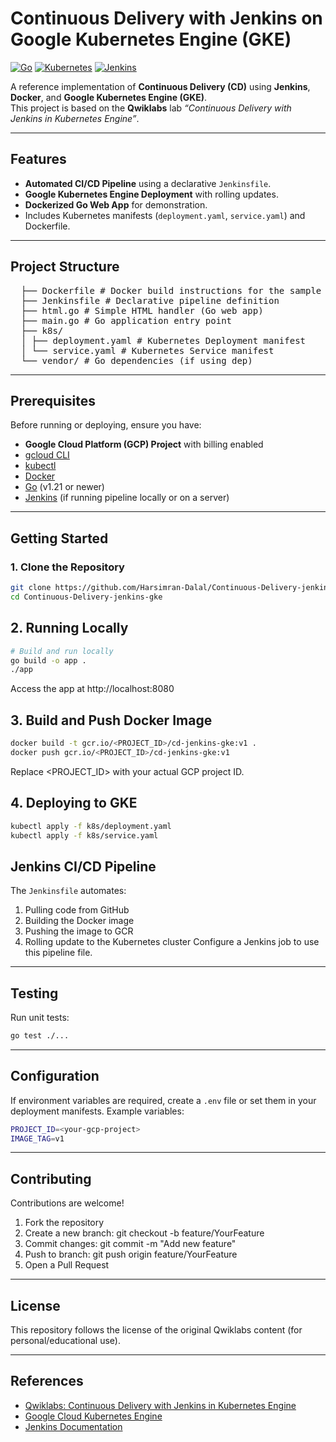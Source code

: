 # Continuous Delivery with Jenkins on Google Kubernetes Engine (GKE)

[![Go](https://img.shields.io/badge/Go-1.21%2B-blue)](https://golang.org/)
[![Kubernetes](https://img.shields.io/badge/Kubernetes-1.27%2B-brightgreen)](https://kubernetes.io/)
[![Jenkins](https://img.shields.io/badge/Jenkins-2.4%2B-orange)](https://www.jenkins.io/)

A reference implementation of **Continuous Delivery (CD)** using **Jenkins**, **Docker**, and **Google Kubernetes Engine (GKE)**.  
This project is based on the **Qwiklabs** lab *“Continuous Delivery with Jenkins in Kubernetes Engine”*.

---

## Features

- **Automated CI/CD Pipeline** using a declarative `Jenkinsfile`.
- **Google Kubernetes Engine Deployment** with rolling updates.
- **Dockerized Go Web App** for demonstration.
- Includes Kubernetes manifests (`deployment.yaml`, `service.yaml`) and Dockerfile.

---

## Project Structure

<pre lang="markdown">  ├── Dockerfile # Docker build instructions for the sample app 
  ├── Jenkinsfile # Declarative pipeline definition 
  ├── html.go # Simple HTML handler (Go web app) 
  ├── main.go # Go application entry point 
  ├── k8s/ 
  │ ├── deployment.yaml # Kubernetes Deployment manifest 
  │ └── service.yaml # Kubernetes Service manifest 
  └── vendor/ # Go dependencies (if using dep) </pre>

---

## Prerequisites

Before running or deploying, ensure you have:

- **Google Cloud Platform (GCP) Project** with billing enabled
- [gcloud CLI](https://cloud.google.com/sdk/docs/install)
- [kubectl](https://kubernetes.io/docs/tasks/tools/)
- [Docker](https://docs.docker.com/get-docker/)
- [Go](https://golang.org/) (v1.21 or newer)
- [Jenkins](https://www.jenkins.io/) (if running pipeline locally or on a server)

---

## Getting Started

### 1. Clone the Repository

```bash
git clone https://github.com/Harsimran-Dalal/Continuous-Delivery-jenkins-gke.git
cd Continuous-Delivery-jenkins-gke
```
## 2. Running Locally

```bash
# Build and run locally
go build -o app .
./app
```
Access the app at http://localhost:8080

## 3. Build and Push Docker Image

```bash
docker build -t gcr.io/<PROJECT_ID>/cd-jenkins-gke:v1 .
docker push gcr.io/<PROJECT_ID>/cd-jenkins-gke:v1
```
Replace <PROJECT_ID> with your actual GCP project ID.


## 4. Deploying to GKE

```bash
kubectl apply -f k8s/deployment.yaml
kubectl apply -f k8s/service.yaml
```

## Jenkins CI/CD Pipeline

The `Jenkinsfile` automates:

1. Pulling code from GitHub
2. Building the Docker image
3. Pushing the image to GCR
4. Rolling update to the Kubernetes cluster
Configure a Jenkins job to use this pipeline file.
---

## Testing

Run unit tests:
```bash
go test ./...
```
---

## Configuration

If environment variables are required, create a `.env` file or set them in your deployment manifests.
Example variables:
```bash
PROJECT_ID=<your-gcp-project>
IMAGE_TAG=v1
```
---

## Contributing

Contributions are welcome!

1. Fork the repository
2. Create a new branch: git checkout -b feature/YourFeature
3. Commit changes: git commit -m "Add new feature"
4. Push to branch: git push origin feature/YourFeature
5. Open a Pull Request
---

## License

This repository follows the license of the original Qwiklabs content (for personal/educational use).

---

## References

* [Qwiklabs: Continuous Delivery with Jenkins in Kubernetes Engine](https://www.qwiklabs.com/)
* [Google Cloud Kubernetes Engine](https://cloud.google.com/kubernetes-engine)
* [Jenkins Documentation](https://www.jenkins.io/doc/)
